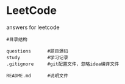 # LeetCode
answers for leetcode

```shell
#目录结构

questions      #题目源码
study          #学习记录
.gitignore     #git配置文件，忽略idea编译文件

README.md      #说明文件
```

